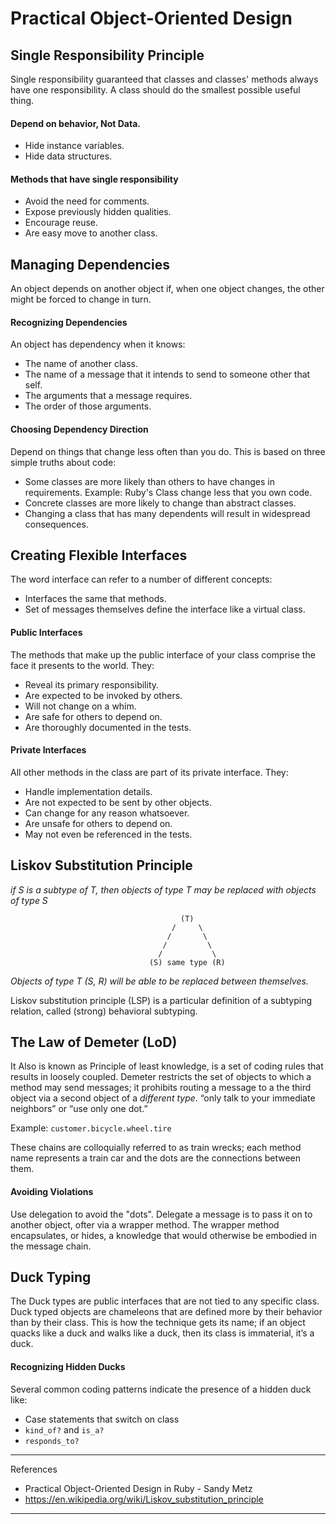 # Practical Object-Oriented Design

## Single Responsibility Principle

Single responsibility guaranteed that classes and classes' methods always have one responsibility. A class should do the smallest possible useful thing.

#### Depend on behavior, Not Data.
- Hide instance variables.
- Hide data structures.

#### Methods that have single responsibility

- Avoid the need for comments.
- Expose previously hidden qualities.
- Encourage reuse.
- Are easy move to another class.

## Managing Dependencies

An object depends on another object if, when one object changes, the other might be forced to change in turn.

#### Recognizing Dependencies

An object has dependency when it knows:

- The name of another class.
- The name of a message that it intends to send to someone other that self.
- The arguments that a message requires.
- The order of those arguments.

#### Choosing Dependency Direction

Depend on things that change less often than you do. This is based on three simple truths about code:

- Some classes are more likely than others to have changes in requirements. Example: Ruby's Class change less that you own code.
- Concrete classes are more likely to change than abstract classes.
- Changing a class that has many dependents will result in widespread consequences.

## Creating Flexible Interfaces

The word interface can refer to a number of different concepts:

- Interfaces the same that methods.
- Set of messages themselves define the interface like a virtual class.

#### Public Interfaces

The methods that make up the public interface of your class comprise the face it presents to the world. They:
- Reveal its primary responsibility.
- Are expected to be invoked by others.
- Will not change on a whim.
- Are safe for others to depend on.
- Are thoroughly documented in the tests.

#### Private Interfaces

All other methods in the class are part of its private interface. They:
- Handle implementation details.
- Are not expected to be sent by other objects.
- Can change for any reason whatsoever.
- Are unsafe for others to depend on.
- May not even be referenced in the tests.

## Liskov Substitution Principle

_if S is a subtype of T, then objects of type T may be replaced with objects of type S_

                                          (T)
                                        /     \
                                       /       \
                                      /         \
                                     /           \
                                   (S) same type (R)

_Objects of type T (S, R) will be able to be replaced between themselves._

Liskov substitution principle (LSP) is a particular definition of a subtyping relation, called (strong) behavioral subtyping.

## The Law of Demeter (LoD)

It Also is known as Principle of least knowledge, is a set of coding rules that results in loosely coupled.
Demeter restricts the set of objects to which a method may send messages; it prohibits routing a message to a
the third object via a second object of a *different type*. “only talk to your immediate neighbors” or “use only one dot.”

Example: `customer.bicycle.wheel.tire`

These chains are colloquially referred to as train wrecks; each method name represents a train car and the dots are the connections between them.

#### Avoiding Violations

Use delegation to avoid the "dots". Delegate a message is to pass it on to another object, ofter via a wrapper method. The wrapper method encapsulates, or
hides, a knowledge that would otherwise be embodied in the message chain.

## Duck Typing

The Duck types are public interfaces that are not tied to any specific class. Duck typed objects are chameleons that are defined more by their behavior than by their class.
This is how the technique gets its name; if an object quacks like a duck and walks like a duck, then its class is immaterial, it’s a duck.

#### Recognizing Hidden Ducks

Several common coding patterns indicate the presence of a hidden duck like:

- Case statements that switch on class
- `kind_of?` and `is_a?`
- `responds_to?`

---
References

- Practical Object-Oriented Design in Ruby - Sandy Metz
- https://en.wikipedia.org/wiki/Liskov_substitution_principle
---

